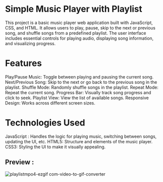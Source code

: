 
# Simple Music Player with Playlist
This project is a basic music player web application built with JavaScript, CSS, and HTML. It allows users to play, pause, skip to the next or previous song, and shuffle songs from a predefined playlist. The user interface includes essential controls for playing audio, displaying song information, and visualizing progress.

# Features
Play/Pause Music: Toggle between playing and pausing the current song. Next/Previous Song: Skip to the next or go back to the previous song in the playlist. Shuffle Mode: Randomly shuffle songs in the playlist. Repeat Mode: Repeat the current song. Progress Bar: Visually track song progress and click to seek. Playlist View: View the list of available songs. Responsive Design: Works across different screen sizes.

# Technologies Used
JavaScript : Handles the logic for playing music, switching between songs, updating the UI, etc. HTML5: Structure and elements of the music player. CSS3: Styling the UI to make it visually appealing.
## Preview :

![playlistmpo4-ezgif com-video-to-gif-converter](https://github.com/user-attachments/assets/716e64e5-81af-4059-8794-19a7ba40e746)






